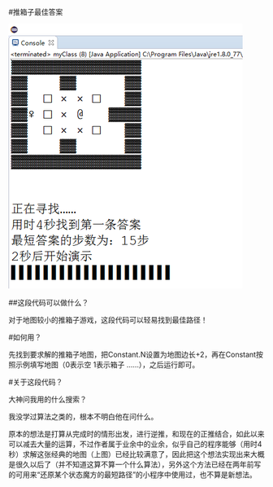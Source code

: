 #推箱子最佳答案

![dexuan](Sokoban.png)

##这段代码可以做什么？

对于地图较小的推箱子游戏，这段代码可以轻易找到最佳路径！

#如何用？

先找到要求解的推箱子地图，把Constant.N设置为地图边长+2，再在Constant按照示例填写地图（0表示空 1表示箱子 ……），之后运行即可。


#关于这段代码？

大神问我用的什么搜索？

我没学过算法之类的，根本不明白他在问什么。

原本的想法是打算从完成时的情形出发，进行逆推，和现在的正推结合，如此以来可以减去大量的运算，不过作者属于业余中的业余，似乎自己的程序能够（用时4秒）求解这张经典的地图（上图）已经比较满意了，因此把这个想法实现出来大概是很久以后了（并不知道这算不算一个什么算法），另外这个方法已经在两年前写的可用来“还原某个状态魔方的最短路径”的小程序中使用过，也不算是新想法。
















